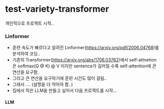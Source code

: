 # test-variety-transformer

개인적으로 프로젝트 시작..
### Linformer

- 훈련 속도가 빠르다고 알려진 Linformer(https://arxiv.org/pdf/2006.04768)를 분석하여 코딩..
- 기존의 Transformer(https://arxiv.org/abs/1706.03762)에서 self-attnetion은 softmax(Q @ K) @ V 이지만 sentence가 길어질 수록 self-attention에 큰 연산을 요구함.
- 그리고 큰 연산을 요구하기에 훈련 시간도 많이 걸림..
- 그래서 .... (설명을 더 적어야 함..)
- 집에서 작은 LLM을 만들고 싶어서 다음 프로젝트를 시작...


#### LLM 